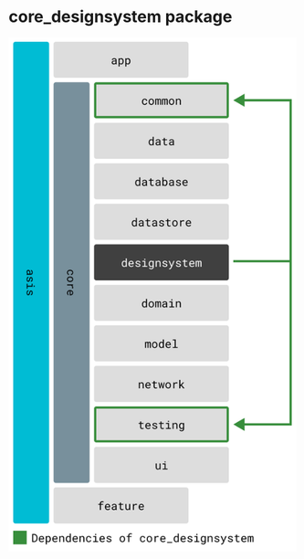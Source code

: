 # core_designsystem package

![Dependency graph](../../docs/images/graphs/dep_graph_core_designsystem.svg)